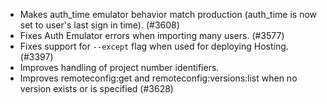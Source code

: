 - Makes auth_time emulator behavior match production (auth_time is now set to user's last sign in time). (#3608)
- Fixes Auth Emulator errors when importing many users. (#3577)
- Fixes support for `--except` flag when used for deploying Hosting. (#3397)
- Improves handling of project number identifiers.
- Improves remoteconfig:get and remoteconfig:versions:list when no version exists or is specified (#3628)
